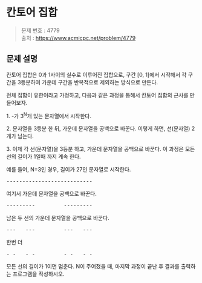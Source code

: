 # 칸토어 집합

> 문제 번호 : 4779  
> 출처 : https://www.acmicpc.net/problem/4779

## 문제 설명

<p>칸토어 집합은 0과 1사이의 실수로 이루어진 집합으로, 구간 [0, 1]에서 시작해서 각 구간을 3등분하여 가운데 구간을 반복적으로 제외하는 방식으로 만든다.</p>
<p>전체 집합이 유한이라고 가정하고, 다음과 같은 과정을 통해서 칸토어 집합의 근사를 만들어보자.</p>
<p>1. -가 3<sup>N</sup>개 있는 문자열에서 시작한다.</p>
<p>2. 문자열을 3등분 한 뒤, 가운데 문자열을 공백으로 바꾼다. 이렇게 하면, 선(문자열) 2개가 남는다.</p>
<p>3. 이제 각 선(문자열)을 3등분 하고, 가운데 문자열을 공백으로 바꾼다. 이 과정은 모든 선의 길이가 1일때 까지 계속 한다.</p>
<p>예를 들어, N=3인 경우, 길이가 27인 문자열로 시작한다.</p>
<pre>
---------------------------</pre>
<p>여기서 가운데 문자열을 공백으로 바꾼다.</p>
<pre>
---------         ---------</pre>
<p>남은 두 선의 가운데 문자열을 공백으로 바꾼다.</p>
<pre>
---   ---         ---   ---</pre>
<p>한번 더</p>
<pre>
- -   - -         - -   - -</pre>
<p>모든 선의 길이가 1이면 멈춘다. N이 주어졌을 때, 마지막 과정이 끝난 후 결과를 출력하는 프로그램을 작성하시오.</p>

